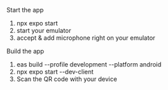 

Start the app 
 1. npx expo start
 2. start your emulator 
 3. accept & add microphone right on your emulator

Build the app
 1. eas build --profile development --platform android
 2. npx expo start --dev-client
 3. Scan the QR code with your device